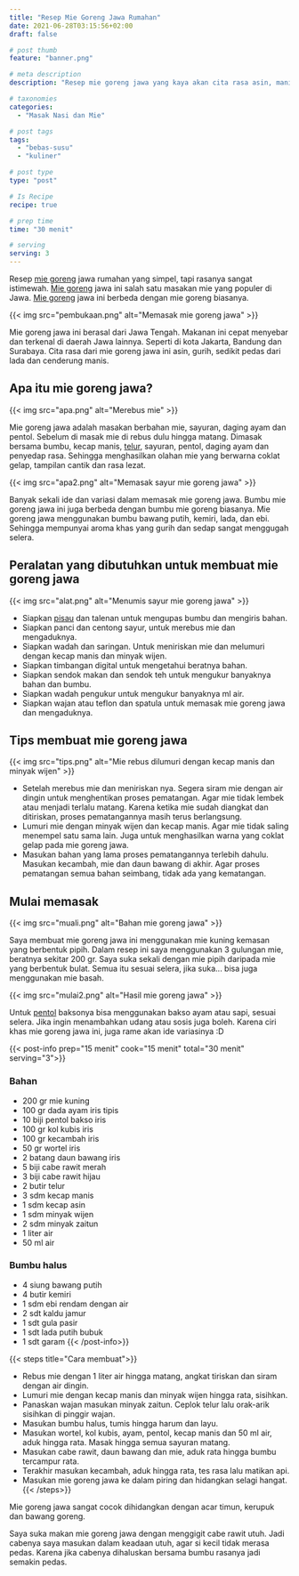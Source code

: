 ```yaml
---
title: "Resep Mie Goreng Jawa Rumahan"
date: 2021-06-28T03:15:56+02:00
draft: false

# post thumb
feature: "banner.png"

# meta description
description: "Resep mie goreng jawa yang kaya akan cita rasa asin, manis, gurih dan sedap. Hidangan lezat dan terbaik untuk dibuat sendiri dirumah."

# taxonomies
categories:
  - "Masak Nasi dan Mie"

# post tags
tags:
  - "bebas-susu"
  - "kuliner"

# post type
type: "post"

# Is Recipe
recipe: true

# prep time
time: "30 menit"

# serving
serving: 3
---
```

Resep [mie goreng](/resep/mie-goreng-udang/) jawa rumahan yang simpel, tapi rasanya sangat istimewah. [Mie goreng](/resep/shirataki-noodles-goreng-cumi/) jawa ini salah satu masakan mie yang populer di Jawa. [Mie goreng](/resep/shirataki-noodles-creamy-salmon/) jawa ini berbeda dengan mie goreng biasanya.

{{< img src="pembukaan.png" alt="Memasak mie goreng jawa" >}}

Mie goreng jawa ini berasal dari Jawa Tengah. Makanan ini cepat menyebar dan terkenal di daerah Jawa lainnya. Seperti di kota Jakarta, Bandung dan Surabaya. Cita rasa dari mie goreng jawa ini asin, gurih, sedikit pedas dari lada dan cenderung manis.

## Apa itu mie goreng jawa?

{{< img src="apa.png" alt="Merebus mie" >}}

Mie goreng jawa adalah masakan berbahan mie, sayuran, daging ayam dan pentol. Sebelum di masak mie di rebus dulu hingga matang. Dimasak bersama bumbu, kecap manis, [telur](/categories/masak-telur/), sayuran, pentol, daging ayam dan penyedap rasa. Sehingga menghasilkan olahan mie yang berwarna coklat gelap, tampilan cantik dan rasa lezat.

{{< img src="apa2.png" alt="Memasak sayur mie goreng jawa" >}}

Banyak sekali ide dan variasi dalam memasak mie goreng jawa. Bumbu mie goreng jawa ini juga berbeda dengan bumbu mie goreng biasanya. Mie goreng jawa menggunakan bumbu bawang putih, kemiri, lada, dan ebi. Sehingga mempunyai aroma khas yang gurih dan sedap sangat menggugah selera.

## Peralatan yang dibutuhkan untuk membuat mie goreng jawa

{{< img src="alat.png" alt="Menumis sayur mie goreng jawa" >}}

-   Siapkan [pisau](https://s.click.aliexpress.com/e/_AeB8hl) dan talenan untuk mengupas bumbu dan mengiris bahan.
-   Siapkan panci dan centong sayur, untuk merebus mie dan mengaduknya.
-   Siapkan wadah dan saringan. Untuk meniriskan mie dan melumuri dengan kecap manis dan minyak wijen.
-   Siapkan timbangan digital untuk mengetahui beratnya bahan.
-   Siapkan sendok makan dan sendok teh untuk mengukur banyaknya bahan dan bumbu.
-   Siapkan wadah pengukur untuk mengukur banyaknya ml air.
-   Siapkan wajan atau teflon dan spatula untuk memasak mie goreng jawa dan mengaduknya.

## Tips membuat mie goreng jawa

{{< img src="tips.png" alt="Mie rebus dilumuri dengan kecap manis dan minyak wijen" >}}

-   Setelah merebus mie dan meniriskan nya. Segera siram mie dengan air dingin untuk menghentikan proses pematangan. Agar mie tidak lembek atau menjadi terlalu matang. Karena ketika mie sudah diangkat dan ditiriskan, proses pematangannya masih terus berlangsung.
-   Lumuri mie dengan minyak wijen dan kecap manis. Agar mie tidak saling menempel satu sama lain. Juga untuk menghasilkan warna yang coklat gelap pada mie goreng jawa.
-   Masukan bahan yang lama proses pematangannya terlebih dahulu. Masukan kecambah, mie dan daun bawang di akhir. Agar proses pematangan semua bahan seimbang, tidak ada yang kematangan.

## Mulai memasak

{{< img src="muali.png" alt="Bahan mie goreng jawa" >}}

Saya membuat mie goreng jawa ini menggunakan mie kuning kemasan yang berbentuk pipih. Dalam resep ini saya menggunakan 3 gulungan mie, beratnya sekitar 200 gr. Saya suka sekali dengan mie pipih daripada mie yang berbentuk bulat. Semua itu sesuai selera, jika suka... bisa juga menggunakan mie basah.

{{< img src="mulai2.png" alt="Hasil mie goreng jawa" >}}

Untuk [pentol](/categories/masak-pentol/) baksonya bisa menggunakan bakso ayam atau sapi, sesuai selera. Jika ingin menambahkan udang atau sosis juga boleh. Karena ciri khas mie goreng jawa ini, juga rame akan ide variasinya :D

{{< post-info prep="15 menit" cook="15 menit" total="30 menit" serving="3">}}

### Bahan

-   200 gr mie kuning
-   100 gr dada ayam iris tipis
-   10 biji pentol bakso iris
-   100 gr kol kubis iris
-   100 gr kecambah iris
-   50 gr wortel iris
-   2 batang daun bawang iris
-   5 biji cabe rawit merah
-   3 biji cabe rawit hijau
-   2 butir telur
-   3 sdm kecap manis
-   1 sdm kecap asin
-   1 sdm minyak wijen
-   2 sdm minyak zaitun
-   1 liter air
-   50 ml air

### Bumbu halus

-   4 siung bawang putih
-   4 butir kemiri
-   1 sdm ebi rendam dengan air
-   2 sdt kaldu jamur
-   1 sdt gula pasir
-   1 sdt lada putih bubuk
-   1 sdt garam
{{< /post-info>}}

{{< steps title="Cara membuat">}}
-   Rebus mie dengan 1 liter air hingga matang, angkat tiriskan dan siram dengan air dingin.
-   Lumuri mie dengan kecap manis dan minyak wijen hingga rata, sisihkan.
-   Panaskan wajan masukan minyak zaitun. Ceplok telur lalu orak-arik sisihkan di pinggir wajan.
-   Masukan bumbu halus, tumis hingga harum dan layu.
-   Masukan wortel, kol kubis, ayam, pentol, kecap manis dan 50 ml air, aduk hingga rata. Masak hingga semua sayuran matang.
-   Masukan cabe rawit, daun bawang dan mie, aduk rata hingga bumbu tercampur rata.
-   Terakhir masukan kecambah, aduk hingga rata, tes rasa lalu matikan api.
-   Masukan mie goreng jawa ke dalam piring dan hidangkan selagi hangat.
{{< /steps>}}

Mie goreng jawa sangat cocok dihidangkan dengan acar timun, kerupuk dan bawang goreng.

Saya suka makan mie goreng jawa dengan menggigit cabe rawit utuh. Jadi cabenya saya masukan dalam keadaan utuh, agar si kecil tidak merasa pedas. Karena jika cabenya dihaluskan bersama bumbu rasanya jadi semakin pedas.